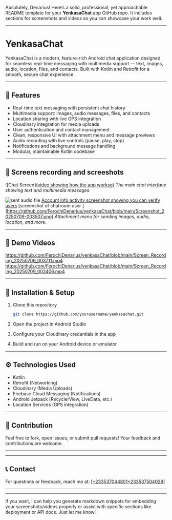 Absolutely, Denarius! Here’s a solid, professional, yet approachable README template for your **YenkasaChat** app GitHub repo. It includes sections for screenshots and videos so you can showcase your work well.

---

# YenkasaChat

YenkasaChat is a modern, feature-rich Android chat application designed for seamless real-time messaging with multimedia support — text, images, audio, location, files, and contacts. Built with Kotlin and Retrofit for a smooth, secure chat experience.

---

## 🚀 Features

* Real-time text messaging with persistent chat history
* Multimedia support: images, audio messages, files, and contacts
* Location sharing with live GPS integration
* Cloudinary integration for media uploads
* User authentication and contact management
* Clean, responsive UI with attachment menu and message previews
* Audio recording with live controls (pause, play, stop)
* Notifications and background message handling
* Modular, maintainable Kotlin codebase

---

## 📸 Screens recording and screeshots


![Chat Screen]([video showing how the app works](https://github.com/FerochiDenarius/yenkasaChat/blob/main/Screen_Recording_20250709_002406.mp4)g)
*The main chat interface showing text and multimedia messages.*

![sent audio file]((https://github.com/FerochiDenarius/yenkasaChat/blob/main/Screenshot_20250709-003724.png))
[Account info activity screenshot showing you can verify users]( https://github.com/FerochiDenarius/yenkasaChat/blob/main/Screenshot_20250709-003419.png)
[screenshot of chatroom user ] (https://github.com/FerochiDenarius/yenkasaChat/blob/main/Screenshot_20250709-003507.png)
*Attachment menu for sending images, audio, location, and more.*

---

## 🎥 Demo Videos
https://github.com/FerochiDenarius/yenkasaChat/blob/main/Screen_Recording_20250709_003711.mp4
https://github.com/FerochiDenarius/yenkasaChat/blob/main/Screen_Recording_20250709_002406.mp4


---

## 📱 Installation & Setup

1. Clone this repository

   ```bash
   git clone https://github.com/yourusername/yenkasachat.git
   ```
2. Open the project in Android Studio
3. Configure your Cloudinary credentials in the app
4. Build and run on your Android device or emulator

---

## ⚙️ Technologies Used

* Kotlin
* Retrofit (Networking)
* Cloudinary (Media Uploads)
* Firebase Cloud Messaging (Notifications)
* Android Jetpack (RecyclerView, LiveData, etc.)
* Location Services (GPS integration)

---

## 🙌 Contribution

Feel free to fork, open issues, or submit pull requests! Your feedback and contributions are welcome.

---



---

## 📞 Contact

For questions or feedback, reach me at: \[[+233537044801\+233537504028](mailto:ofosumenyabrightkofi@gmail.com)]

---

---

If you want, I can help you generate markdown snippets for embedding your screenshots/videos properly or assist with specific sections like deployment or API docs. Just let me know!
